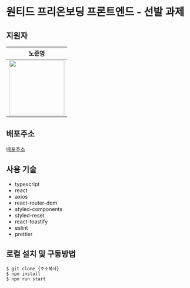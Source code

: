 # 원티드 프리온보딩 프론트엔드 - 선발 과제

## 지원자

<table>
<thead>
<tr>
<th align="center">노준영</th>
</tr>
</thead>
<tbody>
<tr>
<td align="center"><a target="_blank" rel="noopener noreferrer nofollow" href="https://github.com/ghgt1"><img src="https://avatars.githubusercontent.com/u/35508595?v=4" width="150" style="max-width: 100%;"></a></td>
</tr>
</tbody>
</table>

## 배포주소
[배포주소](https://wanted-pre-onboarding-jyroh.netlify.app/signup)

## 사용 기술

- typescript
- react
- axios
- react-router-dom
- styled-components
- styled-reset
- react-toastify
- eslint
- prettier


## 로컬 설치 및 구동방법

```shell
$ git clone {주소복사}
$ npm install
$ npm run start
```

